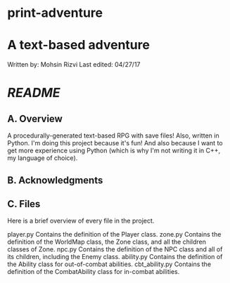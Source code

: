# print-adventure
# A text-based adventure
Written by:  Mohsin Rizvi
Last edited: 04/27/17

# *README*

## A. Overview

A procedurally-generated text-based RPG with save files! Also, written
in Python. I'm doing this project because it's fun! And also because
I want to get more experience using Python (which is why I'm not
writing it in C++, my language of choice).

## B. Acknowledgments



## C. Files

Here is a brief overview of every file in the project.

  player.py
    Contains the definition of the Player class.
  zone.py
    Contains the definition of the WorldMap class, the Zone class, and
    all the children classes of Zone.
  npc.py
    Contains the definition of the NPC class and all of its children,
    including the Enemy class.
  ability.py
    Contains the definition of the Ability class for out-of-combat
    abilities.
  cbt_ability.py
    Contains the definition of the CombatAbility class for in-combat
    abilities.
